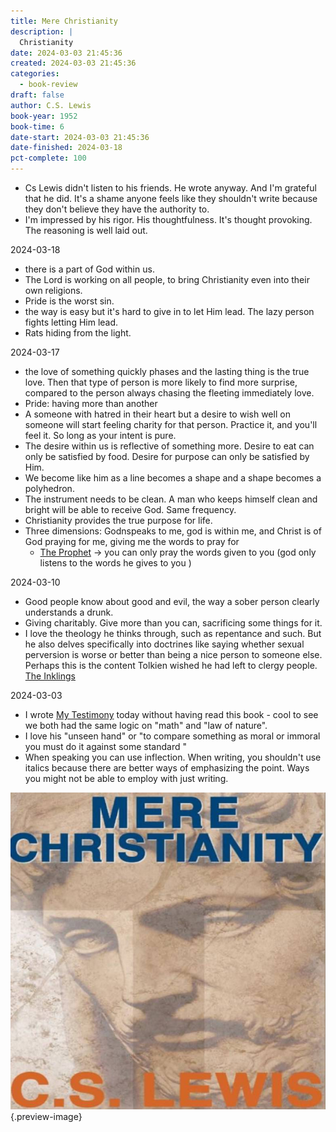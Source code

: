 ```yaml
---
title: Mere Christianity
description: |
  Christianity
date: 2024-03-03 21:45:36
created: 2024-03-03 21:45:36
categories:
  - book-review
draft: false
author: C.S. Lewis
book-year: 1952
book-time: 6
date-start: 2024-03-03 21:45:36
date-finished: 2024-03-18
pct-complete: 100
---
```



- Cs Lewis didn't listen to his friends. He wrote anyway. And I'm grateful that he did. It's a shame anyone feels like they shouldn't write because they don't believe they have the authority to. 
- I'm impressed by his rigor. His thoughtfulness. It's thought provoking. The reasoning is well laid out. 

2024-03-18

- there is a part of God within us. 
- The Lord is working on all people, to bring Christianity even into their own religions. 
- Pride is the worst sin. 
- the way is easy but it's hard to give in to let Him lead. The lazy person fights letting Him lead. 
- Rats hiding from the light. 


2024-03-17

- the love of something quickly phases and the lasting thing is the true love. Then that type of person is more likely to find more surprise, compared to the person always chasing the fleeting immediately love. 
- Pride: having more than another 
- A someone with hatred in their heart but a desire to wish well on someone will start feeling charity for that person. Practice it, and you'll feel it. So long as your intent is pure. 
- The desire within us is reflective of something more. Desire to eat can only be satisfied by food. Desire for purpose can only be satisfied by Him. 
- We become like him as a line becomes a shape and a shape becomes a polyhedron. 
- The instrument needs to be clean. A man who keeps himself clean and bright will be able to receive God. Same frequency. 
- Christianity provides the true purpose for life. 
- Three dimensions: Godnspeaks to me, god is within me, and Christ is of God praying for me, giving me the words to pray for 
	- [The Prophet](the-prophet.md) → you can only pray the words given to you (god only listens to the words he gives to you )

2024-03-10

- Good people know about good and evil, the way a sober person clearly understands a drunk. 
- Giving charitably. Give more than you can, sacrificing some things for it. 
- I love the theology he thinks through, such as repentance and such. But he also delves specifically into doctrines like saying whether sexual perversion is worse or better than being a nice person to someone else. Perhaps this is the content Tolkien wished he had left to clergy people. [The Inklings](the-inklings.md)


2024-03-03

- I wrote [My Testimony](../christianity/2024-03-03-my-testimony.md) today without having read this book - cool to see we both had the same logic on "math" and "law of nature". 
- I love his "unseen hand" or "to compare something as moral or immoral you must do it against some standard "
- When speaking you can use inflection. When writing, you shouldn't use italics because there are better ways of emphasizing the point. Ways you might not be able to employ with just writing. 




![Mere Christianity](../img/book-mere-christianity.jpeg){.preview-image}
